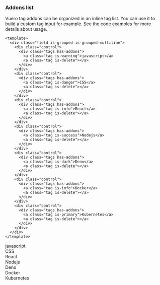 ### Addons list

Vuero tag addons can be organized in an inline tag list.
You can use it to build a custom tag input for example.
See the code examples for more details about usage.

<!--code-->

```vue
<template>
  <div class="field is-grouped is-grouped-multiline">
    <div class="control">
      <div class="tags has-addons">
        <a class="tag is-warning">javascript</a>
        <a class="tag is-delete"></a>
      </div>
    </div>
    <div class="control">
      <div class="tags has-addons">
        <a class="tag is-danger">CSS</a>
        <a class="tag is-delete"></a>
      </div>
    </div>
    <div class="control">
      <div class="tags has-addons">
        <a class="tag is-info">React</a>
        <a class="tag is-delete"></a>
      </div>
    </div>
    <div class="control">
      <div class="tags has-addons">
        <a class="tag is-success">Nodejs</a>
        <a class="tag is-delete"></a>
      </div>
    </div>
    <div class="control">
      <div class="tags has-addons">
        <a class="tag is-dark">Deno</a>
        <a class="tag is-delete"></a>
      </div>
    </div>
    <div class="control">
      <div class="tags has-addons">
        <a class="tag is-info">Docker</a>
        <a class="tag is-delete"></a>
      </div>
    </div>
    <div class="control">
      <div class="tags has-addons">
        <a class="tag is-primary">Kubernetes</a>
        <a class="tag is-delete"></a>
      </div>
    </div>
  </div>
</template>
```

<!--/code-->

<!--example-->

<div class="field">
    <div class="control">
        <div class="field is-grouped is-grouped-multiline">
            <div class="control">
            <div class="tags has-addons">
                <a class="tag is-warning">javascript</a>
                <a class="tag is-delete"></a>
            </div>
            </div>
            <div class="control">
            <div class="tags has-addons">
                <a class="tag is-danger">CSS</a>
                <a class="tag is-delete"></a>
            </div>
            </div>
            <div class="control">
            <div class="tags has-addons">
                <a class="tag is-info">React</a>
                <a class="tag is-delete"></a>
            </div>
            </div>
            <div class="control">
            <div class="tags has-addons">
                <a class="tag is-success">Nodejs</a>
                <a class="tag is-delete"></a>
            </div>
            </div>
            <div class="control">
            <div class="tags has-addons">
                <a class="tag is-dark">Deno</a>
                <a class="tag is-delete"></a>
            </div>
            </div>
            <div class="control">
            <div class="tags has-addons">
                <a class="tag is-info">Docker</a>
                <a class="tag is-delete"></a>
            </div>
            </div>
            <div class="control">
            <div class="tags has-addons">
                <a class="tag is-primary">Kubernetes</a>
                <a class="tag is-delete"></a>
            </div>
            </div>
        </div>
    </div>
</div>

<!--/example-->
